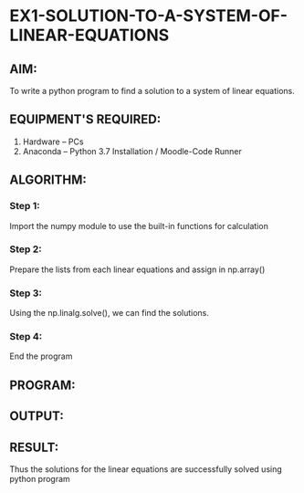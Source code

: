 # EX1-SOLUTION-TO-A-SYSTEM-OF-LINEAR-EQUATIONS
## AIM:
To write a python program to find a solution to a system of linear equations.
## EQUIPMENT'S REQUIRED:
1. 	Hardware – PCs
2. 	Anaconda – Python 3.7 Installation / Moodle-Code Runner
## ALGORITHM:
### Step 1: 
Import the numpy module to use the built-in functions for calculation
### Step 2: 
Prepare the lists from each linear equations and assign in np.array()
### Step 3: 
Using the np.linalg.solve(), we can find the solutions.
### Step 4: 
End the program
## PROGRAM:

## OUTPUT:

## RESULT: 
Thus the solutions for the linear equations are successfully solved using python program

